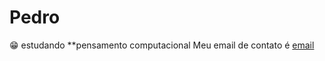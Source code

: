 # Pedro
😁 estudando **pensamento computacional
Meu  email de contato é [email](pedro.henryque.alves@escola.pr.gov.br)
